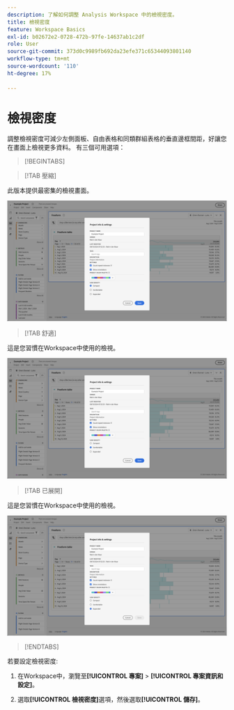 ```yaml
---
description: 了解如何調整 Analysis Workspace 中的檢視密度。
title: 檢視密度
feature: Workspace Basics
exl-id: b02672e2-0728-472b-97fe-14637ab1c2df
role: User
source-git-commit: 373d0c9989fb692da23efe371c65344093801140
workflow-type: tm+mt
source-wordcount: '110'
ht-degree: 17%

---
```


# 檢視密度

調整檢視密度可減少左側面板、自由表格和同類群組表格的垂直邊框間距，好讓您在畫面上檢視更多資料。 有三個可用選項：

>[!BEGINTABS]

>[!TAB 壓縮]

此版本提供最密集的檢視畫面。

![緊湊檢視密度。](assets/view-density-compact.png)

>[!TAB 舒適]

這是您習慣在Workspace中使用的檢視。

![展開的檢視密度。](assets/view-density-comfortable.png)

>[!TAB 已展開]

這是您習慣在Workspace中使用的檢視。

![展開的檢視密度。](assets/view-density-expanded.png)

>[!ENDTABS]


若要設定檢視密度:

1. 在Workspace中，瀏覽至&#x200B;**[!UICONTROL 專案]** > **[!UICONTROL 專案資訊和設定]**。

1. 選取&#x200B;**[!UICONTROL 檢視密度]**&#x200B;選項，然後選取&#x200B;**[!UICONTROL 儲存]**。

